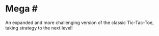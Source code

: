 # Mega \#
An expanded and more challenging version of the classic Tic-Tac-Toe, taking strategy to the next level!
